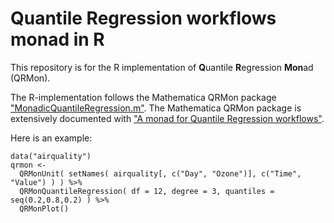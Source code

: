 # Quantile Regression workflows monad in R 

This repository is for the R implementation of **Q**uantile **R**egression **Mon**ad (QRMon).

The R-implementation follows the Mathematica QRMon package ["MonadicQuantileRegression.m"](https://github.com/antononcube/MathematicaForPrediction/blob/master/MonadicProgramming/MonadicQuantileRegression.m).
The Mathematica QRMon package is extensively documented with 
["A monad for Quantile Regression workflows"](https://github.com/antononcube/MathematicaForPrediction/blob/master/MarkdownDocuments/A-monad-for-Quantile-Regression-workflows.md).

Here is an example:

    data("airquality")
    qrmon <-
      QRMonUnit( setNames( airquality[, c("Day", "Ozone")], c("Time", "Value") ) ) %>%
      QRMonQuantileRegression( df = 12, degree = 3, quantiles = seq(0.2,0.8,0.2) ) %>% 
      QRMonPlot()

